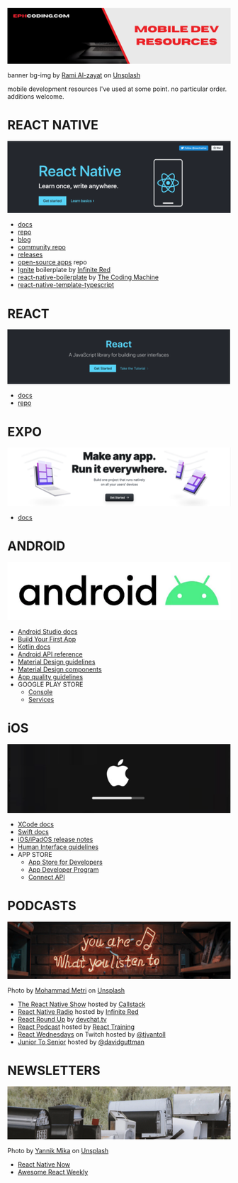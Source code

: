 ![MODEVX Resources Repo Banner](./images/repo-banner__mobile-resources.png)

banner bg-img by [Rami Al-zayat](https://unsplash.com/@rami_alzayat?utm_source=unsplash&utm_medium=referral&utm_content=creditCopyText) on [Unsplash](https://unsplash.com/s/photos/smartphone?utm_source=unsplash&utm_medium=referral&utm_content=creditCopyText)

mobile development resources I've used at some point. no particular order. additions welcome.

# **REACT NATIVE**

![React Native](./images/react-native.png)

- [docs](http://reactnative.dev/docs/getting-started)
- [repo](https://github.com/facebook/react-native/)
- [blog](https://reactnative.dev/blog)
- [community repo](https://github.com/react-native-community)
- [releases](https://github.com/react-native-community/releases)
- [open-source apps](https://github.com/ReactNativeNews/React-Native-Apps) repo
- [Ignite](https://github.com/infinitered/ignite) boilerplate by [Infinite Red](https://infinite.red/)
- [react-native-boilerplate](https://github.com/thecodingmachine/react-native-boilerplate/tree/master/template) by [The Coding Machine](https://www.thecodingmachine.com/en/home-2/)
- [react-native-template-typescript](https://github.com/react-native-community/react-native-template-typescript)

# **REACT**

![React Screenshot](./images/react.png)

- [docs](https://reactjs.org/docs)
- [repo](https://github.com/facebook/react)

# **EXPO**

![Expo Screenshot](./images/expo.png)

- [docs](https://docs.expo.io/)

# **ANDROID**

![Android Screenshot](./images/android.png)

- [Android Studio docs](https://developer.android.com/docs)
- [Build Your First App](https://developer.android.com/training/basics/firstapp)
- [Kotlin docs](https://developer.android.com/kotlin)
- [Android API reference](https://developer.android.com/reference)
- [Material Design guidelines](https://material.io/design)
- [Material Design components](https://material.io/develop/android)
- [App quality guidelines](https://developer.android.com/quality)
- GOOGLE PLAY STORE
  - [Console](https://developer.android.com/distribute/console?hl=ru)
  - [Services](https://developer.android.com/distribute/play-services?hl=ru)

# **iOS**

![iOS Screenshot](./images/ios.png)

- [XCode docs](https://developer.apple.com/documentation/xcode/)
- [Swift docs](https://developer.apple.com/documentation/swift)
- [iOS/iPadOS release notes](https://developer.apple.com/documentation/ios-ipados-release-notes)
- [Human Interface guidelines](https://developer.apple.com/design/human-interface-guidelines/ios/overview/themes/)
- APP STORE
  - [App Store for Developers](https://developer.apple.com/app-store/)
  - [App Developer Program](https://developer.apple.com/programs/whats-included/)
  - [Connect API](https://developer.apple.com/documentation/appstoreconnectapi)

# **PODCASTS**

![Podcasts Section Banner](./images/podcasts.png)

Photo by [Mohammad Metri](https://unsplash.com/@mohammadmetri?utm_source=unsplash&utm_medium=referral&utm_content=creditCopyText)
on [Unsplash](https://unsplash.com/s/photos/podcast?utm_source=unsplash&utm_medium=referral&utm_content=creditCopyText)

- [The React Native Show](https://callstack.com/podcast-react-native-show) hosted by [Callstack](https://callstack.com/)
- [React Native Radio](https://reactnativeradio.com/) hosted by [Infinite Red](http://infinite.red/)
- [React Round Up](https://devchat.tv/podcasts/react-round-up/) by [devchat.tv](https://devchat.tv/)
- [React Podcast](https://reactpodcast.simplecast.com/) hosted by [React Training](https://reacttraining.com/)
- [React Wednesdays](https://www.telerik.com/react-wednesdays) on Twitch hosted by [@tjvantoll](https://twitter.com/tjvantoll)
- [Junior To Senior](https://juniortosenior.io/) hosted by [@davidguttman](https://twitter.com/davidguttman)

# **NEWSLETTERS**

![Newsletters Section Banner](./images/newsletters.png)

Photo by [Yannik Mika](https://unsplash.com/@yannikm?utm_source=unsplash&utm_medium=referral&utm_content=creditCopyText) on [Unsplash](https://unsplash.com/s/photos/newsletter?utm_source=unsplash&utm_medium=referral&utm_content=creditCopyText)

- [React Native Now](https://reactnativenow.com/issues)
- [Awesome React Weekly](https://react.libhunt.com/newsletter/archive)
